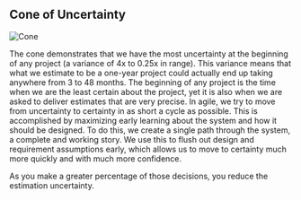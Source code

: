 Cone of Uncertainty
---

![Cone](https://i-msdn.sec.s-msft.com/dynimg/IC558583.png)

The cone demonstrates that we have the most uncertainty at the beginning of any project (a variance of 4x to 0.25x in range). This variance means that what we estimate to be a one-year project could actually end up taking anywhere from 3 to 48 months. The beginning of any project is the time when we are the least certain about the project, yet it is also when we are asked to deliver estimates that are very precise.
In agile, we try to move from uncertainty to certainty in as short a cycle as possible. This is accomplished by maximizing early learning about the system and how it should be designed. To do this, we create a single path through the system, a complete and working story. We use this to flush out design and requirement assumptions early, which allows us to move to certainty much more quickly and with much more confidence.

As you make a greater percentage of those decisions, you reduce the estimation uncertainty.

